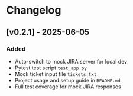 # Changelog

## [v0.2.1] - 2025-06-05
### Added
- Auto-switch to mock JIRA server for local dev
- Pytest test script `test_app.py`
- Mock ticket input file `tickets.txt`
- Project usage and setup guide in `README.md`
- Full test coverage for mock JIRA responses